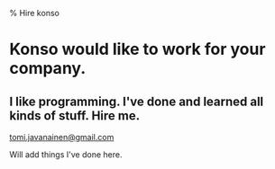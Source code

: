 % Hire konso
# Konso would like to work for your company.  
## I like programming. I've done and learned all kinds of stuff. Hire me.
[tomi.javanainen@gmail.com](mailto:tomi.javanainen@gmail.com)  
  
Will add things I've done here.